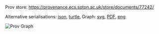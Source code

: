 
Prov store: https://provenance.ecs.soton.ac.uk/store/documents/77242/

Alternative serialisations: [json](https://provenance.ecs.soton.ac.uk/store/documents/77242.json), [turtle](https://provenance.ecs.soton.ac.uk/store/documents/77242.ttl),
Graph: [svg](https://provenance.ecs.soton.ac.uk/store/documents/77242.svg), [PDF](https://provenance.ecs.soton.ac.uk/store/documents/77242.pdf), [png](https://provenance.ecs.soton.ac.uk/store/documents/77242.png)

![Prov Graph](https://provenance.ecs.soton.ac.uk/store/documents/77242.png)

        